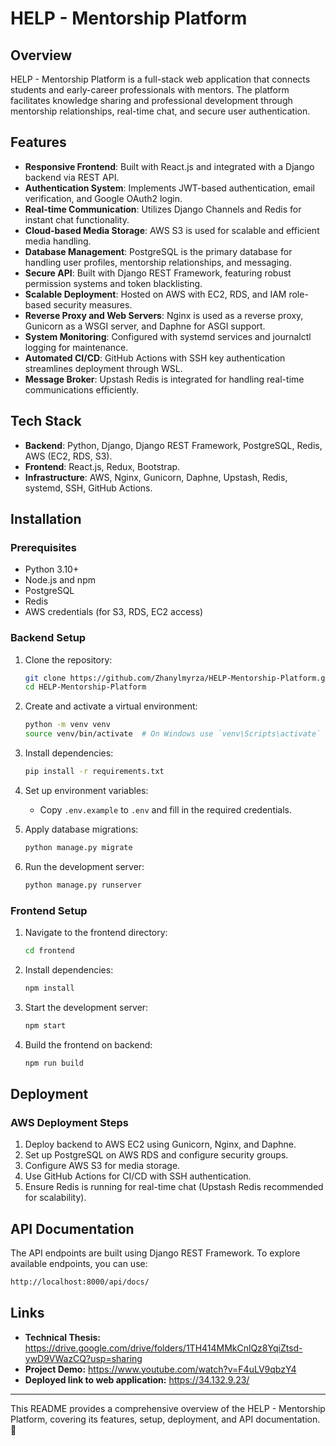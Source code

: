 # HELP - Mentorship Platform

## Overview
HELP - Mentorship Platform is a full-stack web application that connects students and early-career professionals with mentors. The platform facilitates knowledge sharing and professional development through mentorship relationships, real-time chat, and secure user authentication.

## Features
- **Responsive Frontend**: Built with React.js and integrated with a Django backend via REST API.
- **Authentication System**: Implements JWT-based authentication, email verification, and Google OAuth2 login.
- **Real-time Communication**: Utilizes Django Channels and Redis for instant chat functionality.
- **Cloud-based Media Storage**: AWS S3 is used for scalable and efficient media handling.
- **Database Management**: PostgreSQL is the primary database for handling user profiles, mentorship relationships, and messaging.
- **Secure API**: Built with Django REST Framework, featuring robust permission systems and token blacklisting.
- **Scalable Deployment**: Hosted on AWS with EC2, RDS, and IAM role-based security measures.
- **Reverse Proxy and Web Servers**: Nginx is used as a reverse proxy, Gunicorn as a WSGI server, and Daphne for ASGI support.
- **System Monitoring**: Configured with systemd services and journalctl logging for maintenance.
- **Automated CI/CD**: GitHub Actions with SSH key authentication streamlines deployment through WSL.
- **Message Broker**: Upstash Redis is integrated for handling real-time communications efficiently.

## Tech Stack
- **Backend**: Python, Django, Django REST Framework, PostgreSQL, Redis, AWS (EC2, RDS, S3).
- **Frontend**: React.js, Redux, Bootstrap.
- **Infrastructure**: AWS, Nginx, Gunicorn, Daphne, Upstash, Redis, systemd, SSH, GitHub Actions.

## Installation
### Prerequisites
- Python 3.10+
- Node.js and npm
- PostgreSQL
- Redis
- AWS credentials (for S3, RDS, EC2 access)

### Backend Setup
1. Clone the repository:
   ```sh
   git clone https://github.com/Zhanylmyrza/HELP-Mentorship-Platform.git
   cd HELP-Mentorship-Platform
   ```
2. Create and activate a virtual environment:
   ```sh
   python -m venv venv
   source venv/bin/activate  # On Windows use `venv\Scripts\activate`
   ```
3. Install dependencies:
   ```sh
   pip install -r requirements.txt
   ```
4. Set up environment variables:
   - Copy `.env.example` to `.env` and fill in the required credentials.

5. Apply database migrations:
   ```sh
   python manage.py migrate
   ```
6. Run the development server:
   ```sh
   python manage.py runserver
   ```

### Frontend Setup
1. Navigate to the frontend directory:
   ```sh
   cd frontend
   ```
2. Install dependencies:
   ```sh
   npm install
   ```
3. Start the development server:
   ```sh
   npm start
   ```
4. Build the frontend on backend:
   ```sh
   npm run build
   ```
   

## Deployment
### AWS Deployment Steps
1. Deploy backend to AWS EC2 using Gunicorn, Nginx, and Daphne.
2. Set up PostgreSQL on AWS RDS and configure security groups.
3. Configure AWS S3 for media storage.
4. Use GitHub Actions for CI/CD with SSH authentication.
5. Ensure Redis is running for real-time chat (Upstash Redis recommended for scalability).

## API Documentation
The API endpoints are built using Django REST Framework. To explore available endpoints, you can use:
```sh
http://localhost:8000/api/docs/
```

## Links

- **Technical Thesis:** https://drive.google.com/drive/folders/1TH414MMkCnlQz8YqiZtsd-ywD9VWazCQ?usp=sharing
- **Project Demo:** https://www.youtube.com/watch?v=F4uLV9qbzY4
- **Deployed link to web application:** https://34.132.9.23/


---
This README provides a comprehensive overview of the HELP - Mentorship Platform, covering its features, setup, deployment, and API documentation. 🚀

